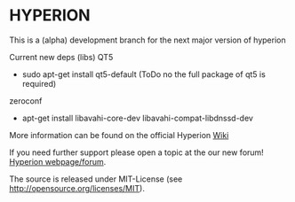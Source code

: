 HYPERION
========

This is a (alpha) development branch for the next major version of hyperion


Current new deps (libs)
QT5
- sudo apt-get install qt5-default (ToDo no the full package of qt5 is required)

zeroconf
- apt-get install libavahi-core-dev libavahi-compat-libdnssd-dev

More information can be found on the official Hyperion [Wiki](https://wiki.hyperion-project.org) 

If you need further support please open a topic at the our new forum!
[Hyperion webpage/forum](https://www.hyperion-project.org).

The source is released under MIT-License (see http://opensource.org/licenses/MIT).
